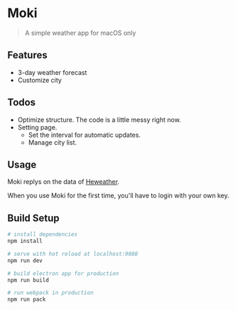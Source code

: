 # Moki

> A simple weather app for macOS only

## Features

* 3-day weather forecast
* Customize city

## Todos

* Optimize structure. The code is a little messy right now.
* Setting page. 
	- Set the interval for automatic updates.
	- Manage city list.

## Usage

Moki replys on the data of [Heweather](http://docs.heweather.com/224291).

When you use Moki for the first time, you'll have to login with your own key.

## Build Setup

``` bash
# install dependencies
npm install

# serve with hot reload at localhost:9080
npm run dev

# build electron app for production
npm run build

# run webpack in production
npm run pack
```